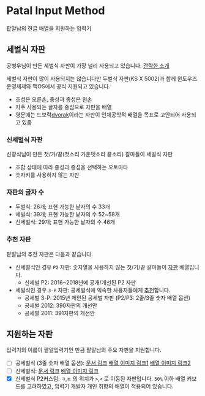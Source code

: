 # Patal Input Method

팥알님의 한글 배열을 지원하는 입력기

## 세벌식 자판

공병우님이 만든 세벌식 자판이 가장 널리 사용되고 있습니다. [간략한 소개](https://세벌식.kr)

세벌식 자판이 많이 사용되지는 않습니다만 두벌식 자판(KS X 5002)과 함께 윈도우즈 운영체제와 맥OS에서 공식 지원되고 있습니다.

- 초성은 오른손, 중성과 종성은 왼손
- 자주 사용되는 글자를 중심으로 자판을 배열
- 영문에는 드보락[dvorak](https://en.wikipedia.org/wiki/Dvorak_keyboard_layout)이라는 자판이 인체공학적 배열을 목표로 고안되어 사용되고 있음

### 신세벌식 자판

신광식님이 만든 첫/가/끝(첫소리 가운뎃소리 끝소리) 갈마들이 세벌식 자판

- 조합 상태에 따라 중성과 종성을 선택하는 오토마타
- 숫자키를 사용하지 않는 자판

### 자판의 글자 수

- 두벌식: 26개; 표현 가능한 낱자의 수 33개
- 세벌식: 39개; 표현 가능한 낱자의 수 52~58개
- 신세벌식: 29개; 표현 가능한 낱자의 수 46개

### 추천 자판

팥알님의 추천 자판은 다음과 같습니다.

- 신세벌식인 경우 `P2` 자판: 숫자열을 사용하지 않는 첫/가/끝 갈마들이 [자판](https://pat.im/1136) 배열입니다.
    - 신세벌 P2: 2016~2018년에 공개/개선된 P2 자판
- 세벌식인 경우 `3-P` 자판: 공세벌식에 익숙한 사용자들에게 [추천](https://pat.im/1128)합니다.
    - 공세벌 3-P: 2015년 제안된 공세벌 자판 (P2/P3: 2줄/3줄 숫자 배열 옵션)
    - 공세벌 2012: 390자판의 개선안
    - 공세벌 2011: 391자판의 개선안

## 지원하는 자판

입력기의 이름이 팥알입력기인 만큼 팥알님의 주요 자판을 지원합니다.

- [ ] 공세벌식 (3줄 숫자 배열 옵션): [문서 링크](https://pat.im/1128) [배열 이미지 링크1](https://pat.im/attach/1/9648972827.png) [배열 이미지 링크2](https://pat.im/attach/1/8451389149.png)
- [ ] 신세벌식: [문서 링크](https://pat.im/1136) [배열 이미지 링크](https://pat.im/attach/1/6039194145.png)
- [x] 신세벌식 P2커스텀: `ㅋ`,`ㅌ` 의 위치가 `>`,`<` 로 이동된 자판입니다. `50%` 이하 배열 키보드를 고려하였고, 입력기 개발자 개인 취향의 배열이 적용되어 있습니다.
